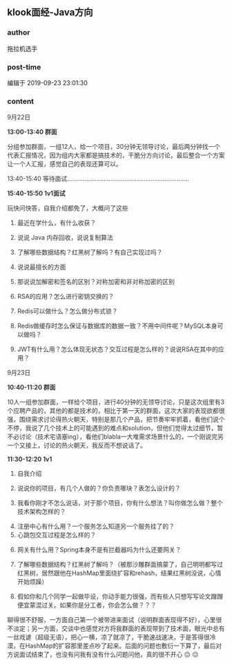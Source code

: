 ## klook面经-Java方向
### author 
拖拉机选手
### post-time 

编辑于  2019-09-23 23:01:30
### content 
<div class="post-topic-des nc-post-content">
 <p style="color: rgb(51,51,51);">
  <span>
   9月22日
  </span>
 </p>
 <p style="color: rgb(51,51,51);">
  <span>
   <strong>
    <span>
     13:00-13:40
    </span>
    <span>
    </span>
    <span>
     群面
    </span>
   </strong>
  </span>
 </p>
 <p style="color: rgb(51,51,51);">
  <span>
   分组参加群面，一组12人，给一个项目，30分钟无领导讨论，最后两分钟找一个代表汇报情况，因为组内大家都是搞技术的，干脆分方向讨论，最后整合一个方案让一个人汇报，感觉自己的表现还算可以。
  </span>
 </p>
 <p style="color: rgb(51,51,51);">
  <span>
   13:40-15:40
  </span>
  <span>
  </span>
  <span>
   等待面试......................................................................
  </span>
 </p>
 <p style="color: rgb(51,51,51);">
  <span>
   <strong>
    <span>
     15:40-15:50
    </span>
    <span>
    </span>
    <span>
     1v1面试
    </span>
   </strong>
  </span>
 </p>
 <p style="color: rgb(51,51,51);">
  <span>
   玩快问快答，自我介绍都免了，大概问了这些
  </span>
 </p>
 <ol style="color: rgb(51,51,51);">
  <li>
   <p>
    <span>
     最近在学什么，有什么收获？
    </span>
   </p>
  </li>
  <li>
   <p>
    <span>
     说说 Java 内存回收，说说复制算法
    </span>
   </p>
  </li>
  <li>
   <p>
    <span>
     了解哪些数据结构？红黑树了解吗？有自己实现过吗？
    </span>
   </p>
  </li>
  <li>
   <p>
    <span>
     说说最擅长的方面
    </span>
   </p>
  </li>
  <li>
   <p>
    <span>
     那说说加解密和签名的区别？对称加密和非对称加密的区别
    </span>
   </p>
  </li>
  <li>
   <p>
    <span>
     RSA的应用？怎么进行密钥交换的？
    </span>
   </p>
  </li>
  <li>
   <p>
    <span>
     Redis可以做什么？怎么做分布式锁？
    </span>
   </p>
  </li>
  <li>
   <p>
    <span>
     Redis做缓存时怎么保证与数据库的数据一致？不用中间件呢？MySQL本身可以做吗？
    </span>
   </p>
  </li>
  <li>
   <div>
    <span>
     JWT有什么用？怎么体现无状态？交互过程是怎么样的？说说RSA在其中的应用？
    </span>
   </div>
  </li>
 </ol>
 <p style="color: rgb(51,51,51);">
  <span>
   9月23日
  </span>
 </p>
 <p style="color: rgb(51,51,51);">
  <span>
   <strong>
    <span>
     10:40-11:20
    </span>
    <span>
    </span>
    <span>
     群面
    </span>
   </strong>
  </span>
 </p>
 <p style="color: rgb(51,51,51);">
  <span>
   10人一组参加群面，一样给个项目，进行40分钟的无领导讨论，只是这次组里有3个应聘产品的，其他的都是技术的，相比于第一天的群面，这次大家的表现欲都很强，围绕需求讨论得热火朝天，特别是那几个产品，把节奏牢牢抓着，看他们说个不停，我说了几个技术上的可能遇到的难点和solution，但他们觉得太过细节，暂不必讨论（技术宅语塞ing），看他们blabla一大堆需求场景什么的，一个刚说完另一个又接上，讨论的热火朝天，我反而不想说话了。
  </span>
 </p>
 <p style="color: rgb(51,51,51);">
  <span>
   <strong>
    <span>
     11:30-12:20
    </span>
    <span>
    </span>
    <span>
     1v1
    </span>
   </strong>
  </span>
 </p>
 <ol style="color: rgb(51,51,51);">
  <li>
   <p>
    <span>
     自我介绍
    </span>
   </p>
  </li>
  <li>
   <p>
    <span>
     说说你的项目，有几个人做的？你负责哪块？表怎么设计的？
    </span>
   </p>
  </li>
  <li>
   <p>
    <span>
     我看你刚才不怎么说话，对于那个项目，你有什么想法？叫你做怎么做？整个技术架构怎样的？
    </span>
   </p>
  </li>
  <li>
   <div>
    <span>
     注册中心有什么用？一个服务怎么知道另一个服务挂了的？
    </span>
   </div>
  </li>
  <li>
   <div>
    <span>
     心跳包交互过程是怎么样的？
    </span>
   </div>
  </li>
  <li>
   <p>
    <span>
     网关有什么用？Spring本身不是有拦截器吗为什么还要网关？
    </span>
   </p>
  </li>
  <li>
   <p>
    <span>
     了解哪些数据结构？红黑树了解吗？（被那沙雕群面搞蒙了，自己明明都写过红黑树，居然跟他在HashMap里面绕扩容和rehash，结果红黑树没说，心情开始烦躁）
    </span>
   </p>
  </li>
  <li>
   <p>
    <span>
     假如你和几个同学一起做毕设，你动手能力很强，而有些人只想写写论文蹭蹭便宜蒙混过关。如果你是分工者，你会怎么做？？？
    </span>
   </p>
  </li>
 </ol>
 <p style="color: rgb(51,51,51);">
  <span>
   聊得很不舒服，一方面自己第一个被带进来面试（说明群面表现得不好），心里很不淡定；另一方面，交谈中也感觉对方将我群面的表现带到了技术面，眼光中总有一丝戏谑（超级无语），把心一横，凉了就凉了，干脆速战速决，于是答得很冷漠，在HashMap的扩容那里差点吵了起来。后面的问题也敷衍一下算了，最后对方说面试结束了，也没有问我有没有什么问题问他，真的很不开心
   <span>
    😔
   </span>
   <span>
    😔
   </span>
  </span>
 </p>
</div>
